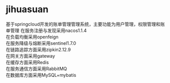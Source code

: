 # jihuasuan
基于springcloud开发的账单管理管理系统，主要功能为用户管理，权限管理和账单管理
在服务注册与发现采用nacos1.1.4   
在负载均衡采用openfeign   
在服务降级与熔断采用sentinel1.7.0   
在链路追踪方面采用zipkin2.12.9   
在网关方面采用gateway   
在缓存方面采用Redis   
在服务通信方面采用RabbitMQ   
在数据库方面采用MySQL+mybatis   
